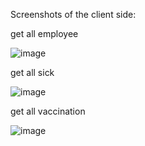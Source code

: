 
Screenshots of the client side:

get all employee

![image](https://github.com/yael324/targil-hadasim/assets/113331219/6414b32f-b131-42b7-8da7-f27543c36c69)

get all sick

![image](https://github.com/yael324/targil-hadasim/assets/113331219/ea3bb51f-a231-44fd-9ed3-d21c374489ee)

get all vaccination

![image](https://github.com/yael324/targil-hadasim/assets/113331219/29b91f74-edbe-4cd7-8a0f-2d0418cf7c15)

